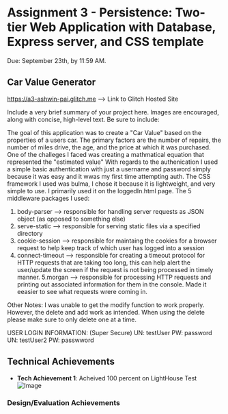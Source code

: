 Assignment 3 - Persistence: Two-tier Web Application with Database, Express server, and CSS template
===

Due: September 23th, by 11:59 AM.


## Car Value Generator

https://a3-ashwin-pai.glitch.me --> Link to Glitch Hosted Site


Include a very brief summary of your project here. Images are encouraged, along with concise, high-level text. Be sure to include:

The goal of this application was to create a "Car Value" based on the properties of a users car. The primary factors are the number of repairs, 
the number of miles drive, the age, and the price at which it was purchased. One of the challeges I faced was creating a mathmatical equation that represented the "estimated value"
With regards to the authenication I used a simple basic authentication with just a username and password simply because it was easy and it wwas my first time
attempting auth. The CSS framework I used was bulma, I chose it because it is lightweight, and very simple to use. I primarily used it on the loggedIn.html page. 
The 5 middleware packages I used: 
  1. body-parser --> responsible for handling server requests as JSON object (as opposed to something else)
  2. serve-static --> responsible for serving static files via a specified directory
  3. cookie-session --> responsible for maintaing the cookies for a browser request to help keep track of which user has logged into a session
  4. connect-timeout --> responsible for creating a timeout protocol for HTTP requests that are taking too long, this can help alert the user/update the screen
                        if the request is not being processed in timely manner. 
  5.morgan --> responsible for processing HTTP requests and printing out associated information for them in the console. Made it eeasier to see what requests wrere coming in. 

Other Notes: 
I was unable to get the modify function to work properly. 
However, the delete and add work as intended. When using the delete please make sure to only delete one at a time. 

USER LOGIN INFORMATION: (Super Secure)
UN: testUser PW: password
UN: testUser2 PW: passwword

## Technical Achievements
- **Tech Achievement 1**: Acheived 100 percent on LightHouse Test ![Image](https://cdn.glitch.com/b751e637-8e58-4159-8392-e8bbf08d74d6%2Fa91858e7-f548-4ca6-ae7d-b633a27abff5.image.png?v=1632758236675)

### Design/Evaluation Achievements
